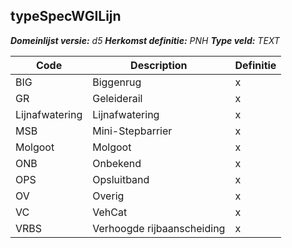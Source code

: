 ﻿## typeSpecWGILijn

*__Domeinlijst versie:__ d5*
*__Herkomst definitie:__ PNH*
*__Type veld:__ TEXT*

|__Code__ |__Description__ |__Definitie__	|
|	---	|	---	|   ---	| 
| BIG | Biggenrug | x |
| GR | Geleiderail | x |
| Lijnafwatering | Lijnafwatering | x |
| MSB | Mini-Stepbarrier | x |
| Molgoot | Molgoot | x |
| ONB | Onbekend | x |
| OPS | Opsluitband | x |
| OV | Overig | x |
| VC | VehCat | x |
| VRBS | Verhoogde rijbaanscheiding | x |
